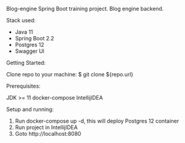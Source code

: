 Blog-engine
Spring Boot training project. Blog engine backend.

Stack used:

* Java 11
* Spring Boot 2.2
* Postgres 12
* Swagger UI

 Getting Started:
 
Clone repo to your machine:
$ git clone ${repo.url}

Prerequisites:

JDK >= 11
docker-compose
IntellijIDEA

Setup and running:

1. Run docker-compose up -d, this will deploy Postgres 12 container
2. Run project in IntellijIDEA
3. Goto http://localhost:8080
